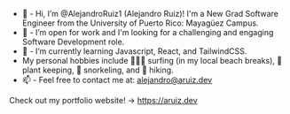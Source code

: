 - 👋 - Hi, I’m @AlejandroRuiz1 (Alejandro Ruiz)! I'm a New Grad Software Engineer from the University of Puerto Rico: Mayagüez Campus.
- 👀 -  I’m open for work and I'm looking for a challenging and engaging Software Development role. 
- 🌱 - I’m currently learning Javascript, React, and TailwindCSS.
- My personal hobbies include 🏄🏽‍♂️ surfing (in my local beach breaks), 🌿 plant keeping, 🤿 snorkeling, and 🥾 hiking. 
- 📫 - Feel free to contact me at: alejandro@aruiz.dev

Check out my portfolio website! -> https://aruiz.dev

<!---
AlejandroRuiz1/AlejandroRuiz1 is a ✨ special ✨ repository because its `README.md` (this file) appears on your GitHub profile.
You can click the Preview link to take a look at your changes.
--->
